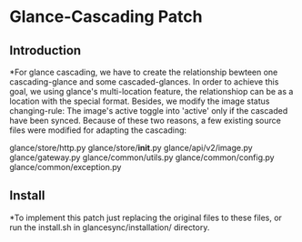 Glance-Cascading Patch
================


Introduction
-----------------------------

*For glance cascading, we have to create the relationship bewteen one cascading-glance and some cascaded-glances.  In order to achieve this goal, we using glance's multi-location feature, the relationshiop can be as a location with the special format.  Besides, we modify the image status changing-rule:  The image's active toggle into 'active' only if the cascaded have been synced.  Because of these two reasons, a few existing source files were modified for adapting the cascading:

   glance/store/http.py
   glance/store/__init__.py
   glance/api/v2/image.py
   glance/gateway.py
   glance/common/utils.py
   glance/common/config.py
   glance/common/exception.py


 Install
 ------------------------------


 *To implement this patch just replacing the original files to these files, or run the install.sh in glancesync/installation/ directory.
